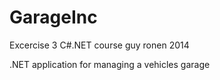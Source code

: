 # GarageInc
Excercise 3 C#.NET course guy ronen 2014

.NET application for managing a vehicles garage
